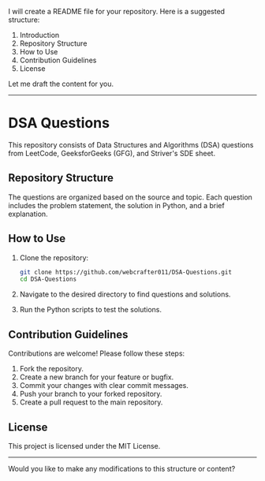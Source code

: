 I will create a README file for your repository. Here is a suggested structure:

1. Introduction
2. Repository Structure
3. How to Use
4. Contribution Guidelines
5. License

Let me draft the content for you.

---

# DSA Questions

This repository consists of Data Structures and Algorithms (DSA) questions from LeetCode, GeeksforGeeks (GFG), and Striver's SDE sheet.

## Repository Structure

The questions are organized based on the source and topic. Each question includes the problem statement, the solution in Python, and a brief explanation.


## How to Use

1. Clone the repository:
    ```bash
    git clone https://github.com/webcrafter011/DSA-Questions.git
    cd DSA-Questions
    ```

2. Navigate to the desired directory to find questions and solutions.

3. Run the Python scripts to test the solutions.

## Contribution Guidelines

Contributions are welcome! Please follow these steps:

1. Fork the repository.
2. Create a new branch for your feature or bugfix.
3. Commit your changes with clear commit messages.
4. Push your branch to your forked repository.
5. Create a pull request to the main repository.

## License

This project is licensed under the MIT License.

---

Would you like to make any modifications to this structure or content?
